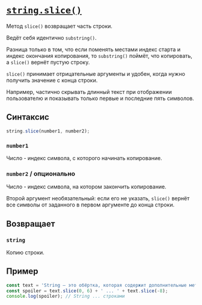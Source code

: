 # [`string.slice()`](../index.md)

Метод `slice()` возвращает часть строки.

Ведёт себя идентично `substring()`.

Разница только в том, что если поменять местами индекс старта и индекс окончания копирования, то `substring()` поймёт, что копировать, а `slice()` вернёт пустую строку.

`slice()` принимает отрицательные аргументы и удобен, когда нужно получить значение с конца строки.

Например, частично скрывать длинный текст при отображении пользователю и показывать только первые и последние пять символов.

## Синтаксис

```js
string.slice(number1, number2);
```

### `number1`

Число - индекс символа, с которого начинать копирование.

### `number2` / опционально

Число - индекс символа, на котором закончить копирование.

Второй аргумент необязательный: если его не указать, `slice()` вернёт все символы от заданного в первом аргументе до конца строки.

## Возвращает

### `string`

Копию строки.

## Пример

```js
const text = 'String — это обёртка, которая содержит дополнительные методы работы со строками';
const spoiler = text.slice(0, 6) + ' ... ' + text.slice(-8);
console.log(spoiler); // String ... строками
```
